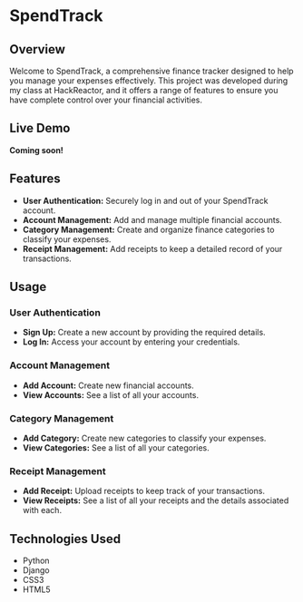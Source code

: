 # SpendTrack

## Overview
Welcome to SpendTrack, a comprehensive finance tracker designed to help you manage your expenses effectively. This project was developed during my class at HackReactor, and it offers a range of features to ensure you have complete control over your financial activities.

## Live Demo
**Coming soon!**

## Features
- **User Authentication:** Securely log in and out of your SpendTrack account.
- **Account Management:** Add and manage multiple financial accounts.
- **Category Management:** Create and organize finance categories to classify your expenses.
- **Receipt Management:** Add receipts to keep a detailed record of your transactions.

## Usage
### User Authentication
- **Sign Up:** Create a new account by providing the required details.
- **Log In:** Access your account by entering your credentials.
### Account Management
- **Add Account:** Create new financial accounts.
- **View Accounts:** See a list of all your accounts.
### Category Management
- **Add Category:** Create new categories to classify your expenses.
- **View Categories:** See a list of all your categories.
### Receipt Management
- **Add Receipt:** Upload receipts to keep track of your transactions.
- **View Receipts:** See a list of all your receipts and the details associated with each.

## Technologies Used
- Python
- Django
- CSS3
- HTML5
